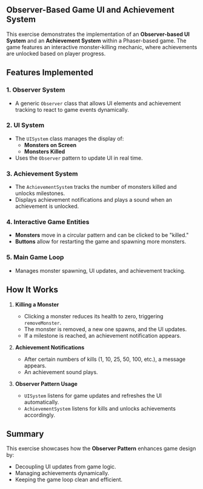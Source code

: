 ## Observer-Based Game UI and Achievement System
This exercise demonstrates the implementation of an **Observer-based UI System** and an **Achievement System** within a Phaser-based game. The game features an interactive monster-killing mechanic, where achievements are unlocked based on player progress.

## Features Implemented
### 1. Observer System
- A generic `Observer` class that allows UI elements and achievement tracking to react to game events dynamically.

### 2. UI System
- The `UISystem` class manages the display of:
  - **Monsters on Screen**
  - **Monsters Killed**
- Uses the `Observer` pattern to update UI in real time.

### 3. Achievement System
- The `AchievementSystem` tracks the number of monsters killed and unlocks milestones.
- Displays achievement notifications and plays a sound when an achievement is unlocked.

### 4. Interactive Game Entities
- **Monsters** move in a circular pattern and can be clicked to be "killed."
- **Buttons** allow for restarting the game and spawning more monsters.

### 5. Main Game Loop
- Manages monster spawning, UI updates, and achievement tracking.

## How It Works
1. **Killing a Monster**
   - Clicking a monster reduces its health to zero, triggering `removeMonster`.
   - The monster is removed, a new one spawns, and the UI updates.
   - If a milestone is reached, an achievement notification appears.
   
2. **Achievement Notifications**
   - After certain numbers of kills (1, 10, 25, 50, 100, etc.), a message appears.
   - An achievement sound plays.

3. **Observer Pattern Usage**
   - `UISystem` listens for game updates and refreshes the UI automatically.
   - `AchievementSystem` listens for kills and unlocks achievements accordingly.

## Summary
This exercise showcases how the **Observer Pattern** enhances game design by:
- Decoupling UI updates from game logic.
- Managing achievements dynamically.
- Keeping the game loop clean and efficient.


